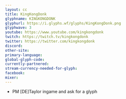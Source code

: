 ```yaml
---
layout: cc
title: KingKongDonk
glyphname: KINGKONGDONK
glyphurl: https://i.glyphs.wf/glyphs/KingKongDonk.png
glyphwave: 3
youtube: https://www.youtube.com/kingkongdonk
twitch: https://twitch.tv/kingkongdonk
twitter: https://twitter.com/kingkongdonk
discord: 
other-site: 
primary-language: 
global-glyph-code: 
currently-partnered: 
stream-currency-needed-for-glyph: 
facebook: 
mixer: 
---
```

* PM [DE]Taylor ingame and ask for a glyph
